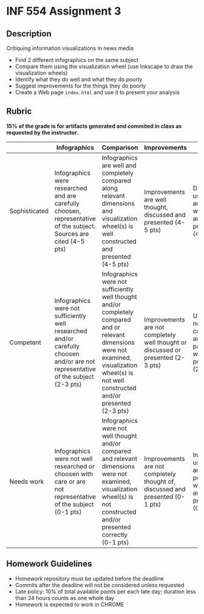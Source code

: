 # INF 554 Assignment 3

## Description

Critiquing information visualizations in news media

- Find 2 different infographics on the same subject
- Compare them using the visualization wheel (use Inkscape to draw the visualization wheels)
- Identify what they do well and what they do poorly
- Suggest improvements for the things they do poorly
- Create a Web page `index.html` and use it to present your analysis

## Rubric

__15% of the grade is for artifacts generated and commited in class as requested by the instructor.__

|               | Infographics  | Comparison | Improvements | Analysis.     |
| ------------- | ------------- | ---------- | ------------ | ------------- |
| Sophisticated | Infographics were researched and are carefully choosen, representative of the subject. Sources are cited (4-5 pts) | Infographics are well and completely compared along relevant dimensions and visualization wheel(s) is well constructed and presented (4-5 pts) | Improvements are well thought, discussed and presented (4-5 pts) | Demonstrated use of HTML, analysis is well written and presented (4-5 pts) |
| Competent     | Infographics were not sufficiently well researched and/or carefully choosen and/or are not representative of the subject (2-3 pts) | Infographics were not sufficiently well thought and/or completely compared and or relevant dimensions were not examined, visualization wheel(s) is not well constructed and/or presented (2-3 pts) | Improvements are not completely well thought or discussed or presented (2-3 pts) | Use of HTML not convincing, analysis partly well written and/or presented (2-3 pts) |
| Needs work    | Infographics were not well researched or choosen with care or are not representative of the subject (0-1 pts) | Infographics were not well thought and/or compared and relevant dimensions were not examined, visualization wheel(s) is not constructed and/or presented correctly (0-1 pts) | Improvements are not completely thought of, discussed and presented (0-1 pts) | Insufficient use of HTML, analysis poorly or not well written and/or presented (0-1 pts) |

## Homework Guidelines

* Homework repository must be updated before the deadline
* Commits after the deadline will not be considered unless requested
* Late policy: 10% of total available points per each late day; duration less than 24 hours counts as one whole day
* Homework is expected to work in CHROME
